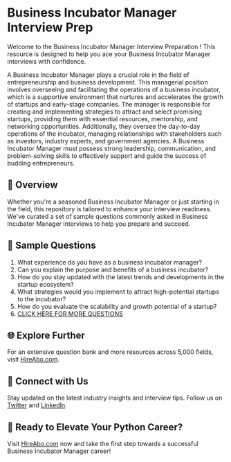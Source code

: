 # Business Incubator Manager Interview Prep

Welcome to the Business Incubator Manager Interview Preparation ! This resource is designed to help you ace your Business Incubator Manager interviews with confidence.

A Business Incubator Manager plays a crucial role in the field of entrepreneurship and business development. This managerial position involves overseeing and facilitating the operations of a business incubator, which is a supportive environment that nurtures and accelerates the growth of startups and early-stage companies. The manager is responsible for creating and implementing strategies to attract and select promising startups, providing them with essential resources, mentorship, and networking opportunities. Additionally, they oversee the day-to-day operations of the incubator, managing relationships with stakeholders such as investors, industry experts, and government agencies. A Business Incubator Manager must possess strong leadership, communication, and problem-solving skills to effectively support and guide the success of budding entrepreneurs.

## 🚀 Overview

Whether you're a seasoned Business Incubator Manager or just starting in the field, this repository is tailored to enhance your interview readiness. We've curated a set of sample questions commonly asked in Business Incubator Manager interviews to help you prepare and succeed.

## 📝 Sample Questions

1. What experience do you have as a business incubator manager?
2. Can you explain the purpose and benefits of a business incubator?
3. How do you stay updated with the latest trends and developments in the startup ecosystem?
4. What strategies would you implement to attract high-potential startups to the incubator?
5. How do you evaluate the scalability and growth potential of a startup?
6. [CLICK HERE FOR MORE QUESTIONS](https://hireabo.com/job/1_4_14/Business%20Incubator%20Manager)

## 🌐 Explore Further

For an extensive question bank and more resources across 5,000 fields, visit [HireAbo.com](https://www.hireabo.com).

## 📱 Connect with Us

Stay updated on the latest industry insights and interview tips. Follow us on [Twitter](https://twitter.com/hireabo) and [LinkedIn](https://www.linkedin.com/in/hire-abo-3609972a8/).

## 🚀 Ready to Elevate Your Python Career?

Visit [HireAbo.com](https://www.hireabo.com) now and take the first step towards a successful Business Incubator Manager career!